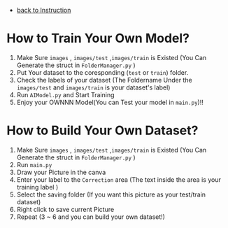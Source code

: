 - [back to Instruction](../EN/README.md)

# How to Train Your Own Model?

1. Make Sure `images` , `images/test` ,`images/train` is Existed (You Can Generate the struct in `FolderManager.py` )
1. Put Your dataset to the coresponding (`test` or `train`) folder.
1. Check the labels of your dataset (The Foldername Under the `images/test` and `images/train` is your dataset's label)
1. Run `AIModel.py` and Start Training
1. Enjoy your OWNNN Model(You can Test your model in `main.py`)!!

# How to Build Your Own Dataset?

1. Make Sure `images` , `images/test` ,`images/train` is Existed (You Can Generate the struct in `FolderManager.py` )
1. Run `main.py`
1. Draw your Picture in the canva
2. Enter your label to the `Correction` area (The text inside the area is your training label )
3. Select the saving folder (If you want this picture as your test/train dataset)
4. Right click to save current Picture
5. Repeat (3 ~ 6 and you can build your own dataset!) 